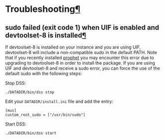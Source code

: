 Troubleshooting[¶](#troubleshooting "Permalink to this heading")
================================================================



sudo failed (exit code 1\) when UIF is enabled and devtoolset\-8 is installed[¶](#sudo-failed-exit-code-1-when-uif-is-enabled-and-devtoolset-8-is-installed "Permalink to this heading")
----------------------------------------------------------------------------------------------------------------------------------------------------------------------------------------


If devtoolset\-8 is installed on your instance and you are using UIF, devtoolset\-8 will include a non\-compatible sudo in the default PATH. Note that if you recently installed [prophet](../R/prophet.html) you may encounter this error due to upgrading to devtoolset\-8 in order to install the package. If you are using UIF and devtoolset\-8 and receive a sudo error, you can force the use of the default sudo with the following steps:


Stop DSS:



```
./DATADIR/bin/dss stop

```


Edit your `DATADIR/install.ini` file and add the entry:



```
[mus]
custom_root_sudo = ["/usr/bin/sudo"]

```


Start DSS:



```
./DATADIR/bin/dss start

```